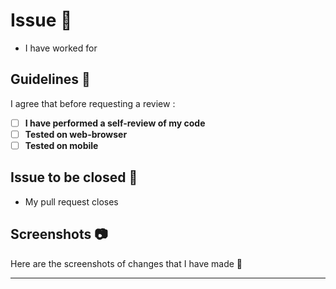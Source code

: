 # Issue <issue number> 📐

- I <!-- Your Name (@username) --> have worked for <!-- #issue number / jira ticket number -->

[put x to check the boxes]: <> (This is a comment, it will not be included)

## Guidelines 🔐

I agree that before requesting a review :

- [ ] **I have performed a self-review of my code**
- [ ] **Tested on web-browser**
- [ ] **Tested on mobile**

## Issue to be closed 🛅

- My pull request closes <!-- #issue number / jira ticket number -->

## Screenshots 📷

Here are the screenshots of changes that I have made 🔽

<attach screenshots here>
  
<!-- Please refer to previous closed issues for better understanding of filling this template -->  
  
---